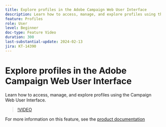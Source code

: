 ```yaml
---
title: Explore profiles in the Adobe Campaign Web User Interface
description: Learn how to access, manage, and explore profiles using the Campaign Web User Interface.
feature: Profiles
role: User
level: Beginner
doc-type: Feature Video
duration: 300
last-substantial-update: 2024-02-13
jira: KT-14390
---
```


# Explore profiles in the Adobe Campaign Web User Interface

Learn how to access, manage, and explore profiles using the Campaign Web User Interface.

>[!VIDEO](https://video.tv.adobe.com/v/3427293/?learn=on)

For more information on this feature, see the [product documentation](https://experienceleague.adobe.com/docs/campaign-web/v8/audiences/work-with-profiles/about-recipients.html)